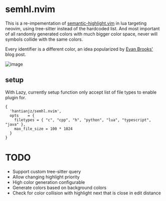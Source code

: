 # semhl.nvim

This is a re-impementation of <a href="https://github.com/jaxbot/semantic-highlight.vim">semantic-highlight.vim</a> in lua targeting neovim, using tree-sitter instead of the hardcoded list.
And most important of all randomly generated colors with much bigger color space, never will symbols collide with the same colors.

Every identifier is a different color, an idea popularized by <a href="https://medium.com/@evnbr/coding-in-color-3a6db2743a1e">Evan Brooks'</a> blog post.

![image](https://github.com/user-attachments/assets/c30a22eb-186a-4805-9589-a2091335d207)


## setup

With Lazy, currently setup function only accept list of file types to enable plugin for.
```
{
  'hantianjz/semhl.nvim',
  opts    = {
    filetypes = { "c", "cpp", "h", "python", "lua", "typescript", "java" },
    max_file_size = 100 * 1024
  }
}
```

# TODO
- Support custom tree-sitter query
- Allow changing highlight priority
- High color generation configurable
- Generate colors based on background colors
- Check for color collision with highlight next that is close in edit distance
